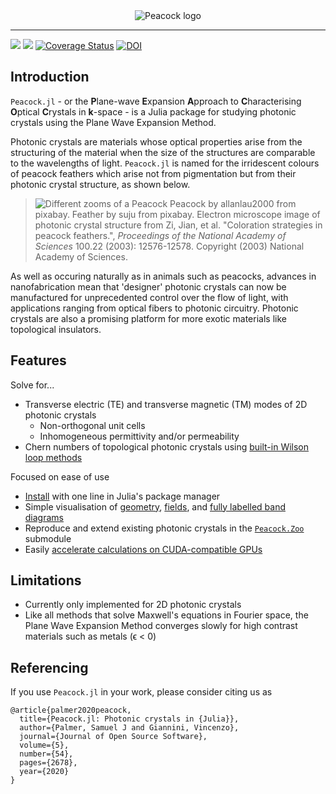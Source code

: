 <div align="center">
<img src="docs/src/assets/banner.png" alt="Peacock logo"></img>
</div>

---

[![](https://img.shields.io/badge/docs-stable-blue.svg)](https://sp94.github.io/Peacock.jl/stable)
[![](https://img.shields.io/badge/docs-dev-blue.svg)](https://sp94.github.io/Peacock.jl/dev)
[![Coverage Status](https://coveralls.io/repos/github/sp94/Peacock.jl/badge.svg?branch=master)](https://coveralls.io/github/sp94/Peacock.jl?branch=master)
[![DOI](https://joss.theoj.org/papers/10.21105/joss.02678/status.svg)](https://doi.org/10.21105/joss.02678)

## Introduction

`Peacock.jl` - or the **P**lane-wave **E**xpansion **A**pproach to **C**haracterising **O**ptical **C**rystals in **k**-space - is a Julia package for studying photonic crystals using the Plane Wave Expansion Method.

Photonic crystals are materials whose optical properties arise from the structuring of the material when the size of the structures are comparable to the wavelengths of light. `Peacock.jl` is named for the irridescent colours of peacock feathers which arise not from pigmentation but from their photonic crystal structure, as shown below.

> ![Different zooms of a Peacock](docs/src/assets/peacock_feathers_zoom.png)
> Peacock by allanlau2000 from pixabay. Feather by suju from pixabay. Electron microscope image of photonic crystal structure from Zi, Jian, et al. "Coloration strategies in peacock feathers.",  *Proceedings of the National Academy of Sciences* 100.22 (2003): 12576-12578. Copyright (2003) National Academy of Sciences.

As well as occuring naturally as in animals such as peacocks, advances in nanofabrication mean that 'designer' photonic crystals can now be manufactured for unprecedented control over the flow of light, with applications ranging from optical fibers to photonic circuitry. Photonic crystals are also a promising platform for more exotic materials like topological insulators.


## Features

Solve for...
* Transverse electric (TE) and transverse magnetic (TM) modes of 2D photonic crystals
  * Non-orthogonal unit cells
  * Inhomogeneous permittivity and/or permeability
* Chern numbers of topological photonic crystals using [built-in Wilson loop methods](https://sp94.github.io/Peacock.jl/dev/how-tos/wilson_loops)

Focused on ease of use
* [Install](https://sp94.github.io/Peacock.jl/dev/tutorials/getting_started/#getting_started_installation-1) with one line in Julia's package manager
* Simple visualisation of [geometry](https://sp94.github.io/Peacock.jl/dev/tutorials/getting_started/#getting_started_geometry-1), [fields](https://sp94.github.io/Peacock.jl/dev/tutorials/getting_started/#getting_started_modes-1), and [fully labelled band diagrams](https://sp94.github.io/Peacock.jl/dev/tutorials/getting_started/#getting_started_bands-1)
* Reproduce and extend existing photonic crystals in the [`Peacock.Zoo`](https://sp94.github.io/Peacock.jl/dev/how-tos/zoo/#how_to_zoo-1) submodule
* Easily [accelerate calculations on CUDA-compatible GPUs](https://sp94.github.io/Peacock.jl/dev/how-tos/zoo/#how_to_GPU-1)


## Limitations

* Currently only implemented for 2D photonic crystals
* Like all methods that solve Maxwell's equations in Fourier space, the Plane Wave Expansion Method converges slowly for high contrast materials such as metals (ϵ < 0)


## Referencing

If you use `Peacock.jl` in your work, please consider citing us as
```
@article{palmer2020peacock,
  title={Peacock.jl: Photonic crystals in {Julia}},
  author={Palmer, Samuel J and Giannini, Vincenzo},
  journal={Journal of Open Source Software},
  volume={5},
  number={54},
  pages={2678},
  year={2020}
}
```
